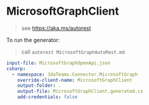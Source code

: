 ﻿# MicrosoftGraphClient
> see https://aka.ms/autorest

To run the generator:
> call `autorest MicrosoftGraphAutoRest.md`

``` yaml
input-file: MicrosoftGraphOpenApi.json
csharp:
  - namespace: JdaTeams.Connector.MicrosoftGraph
    override-client-name: MicrosoftGraphClient
    output-folder: .
    output-file: MicrosoftGraphClient.generated.cs
    add-credentials: false
```